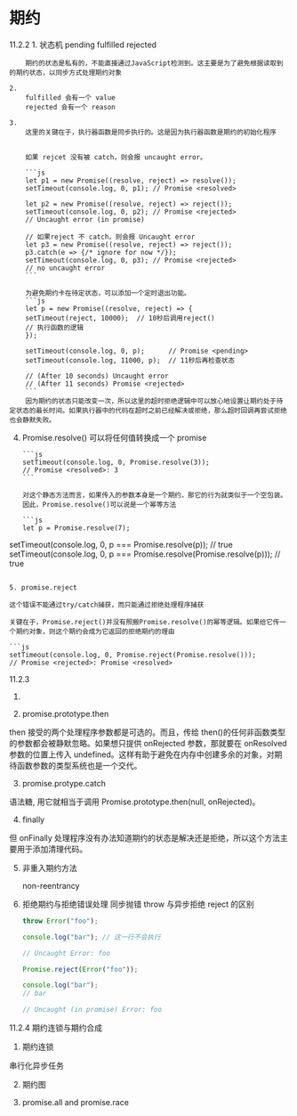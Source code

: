 # 期约

11.2.2 1. 状态机
pending
fulfilled
rejected

        期约的状态是私有的，不能直接通过JavaScript检测到。这主要是为了避免根据读取到的期约状态，以同步方式处理期约对象

    2.
        fulfilled 会有一个 value
        rejected 会有一个 reason

    3.
        这里的关键在于，执行器函数是同步执行的。这是因为执行器函数是期约的初始化程序


        如果 rejcet 没有被 catch，则会报 uncaught error。

        ```js
        let p1 = new Promise((resolve, reject) => resolve());
        setTimeout(console.log, 0, p1); // Promise <resolved>

        let p2 = new Promise((resolve, reject) => reject());
        setTimeout(console.log, 0, p2); // Promise <rejected>
        // Uncaught error (in promise)

        // 如果reject 不 catch，则会报 Uncaught error
        let p3 = new Promise((resolve, reject) => reject());
        p3.catch(e => {/* ignore for now */});
        setTimeout(console.log, 0, p3); // Promise <rejected>
        // no uncaught error
        ```

        为避免期约卡在待定状态，可以添加一个定时退出功能。
        ```js
        let p = new Promise((resolve, reject) => {
        setTimeout(reject, 10000);  // 10秒后调用reject()
        // 执行函数的逻辑
        });

        setTimeout(console.log, 0, p);      // Promise <pending>
        setTimeout(console.log, 11000, p);  // 11秒后再检查状态

        // (After 10 seconds) Uncaught error
        // (After 11 seconds) Promise <rejected>
        ```
        因为期约的状态只能改变一次，所以这里的超时拒绝逻辑中可以放心地设置让期约处于待定状态的最长时间。如果执行器中的代码在超时之前已经解决或拒绝，那么超时回调再尝试拒绝也会静默失败。

4.  Promise.resolve()
    可以将任何值转换成一个 promise

        ```js
        setTimeout(console.log, 0, Promise.resolve(3));
        // Promise <resolved>: 3
        ```

        对这个静态方法而言，如果传入的参数本身是一个期约，那它的行为就类似于一个空包装。因此，Promise.resolve()可以说是一个幂等方法

        ```js
        let p = Promise.resolve(7);

setTimeout(console.log, 0, p === Promise.resolve(p));
// true
setTimeout(console.log, 0, p === Promise.resolve(Promise.resolve(p)));
// true

```

5. promise.reject

这个错误不能通过try/catch捕获，而只能通过拒绝处理程序捕获

关键在于，Promise.reject()并没有照搬Promise.resolve()的幂等逻辑。如果给它传一个期约对象，则这个期约会成为它返回的拒绝期约的理由

```js
setTimeout(console.log, 0, Promise.reject(Promise.resolve()));
// Promise <rejected>: Promise <resolved>
```

11.2.3

1.

2. promise.prototype.then

then 接受的两个处理程序参数都是可选的。而且，传给 then()的任何非函数类型的参数都会被静默忽略。如果想只提供 onRejected 参数，那就要在 onResolved 参数的位置上传入 undefined。这样有助于避免在内存中创建多余的对象，对期待函数参数的类型系统也是一个交代。

3. promise.protype.catch

语法糖, 用它就相当于调用 Promise.prototype.then(null, onRejected)。

4. finally

但 onFinally 处理程序没有办法知道期约的状态是解决还是拒绝，所以这个方法主要用于添加清理代码。

5.  非重入期约方法

    non-reentrancy

6.  拒绝期约与拒绝错误处理
    同步抛错 throw 与异步拒绝 reject 的区别

    ```javascript
    throw Error("foo");

    console.log("bar"); // 这一行不会执行

    // Uncaught Error: foo
    ```

    ```js
    Promise.reject(Error("foo"));

    console.log("bar");
    // bar

    // Uncaught (in promise) Error: foo
    ```

11.2.4 期约连锁与期约合成

1. 期约连锁

串行化异步任务


2. 期约图

3. promise.all and promise.race

